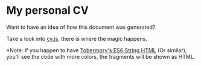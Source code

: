 # My personal CV

Want to have an idea of how this document was generated?

Take a look into [cv.js](/render/cv.js), there is where the magic happens.

\*Note: If you happen to have [Tobermory's ES6 String HTML](es6-str) (Or similar),
you'll see the code with more colors, the fragments will be shown as HTML.

[es6-str]: https://marketplace.visualstudio.com/items?itemName=Tobermory.es6-string-html
